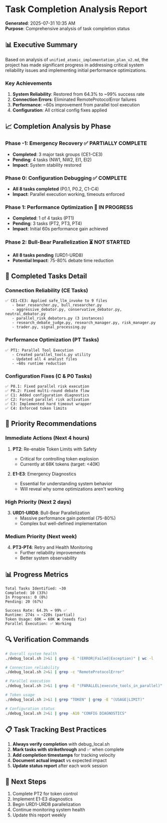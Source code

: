# Task Completion Analysis Report
**Generated**: 2025-07-31 10:35 AM  
**Purpose**: Comprehensive analysis of task completion status

## 📊 Executive Summary

Based on analysis of `unified_atomic_implementation_plan_v2.md`, the project has made significant progress in addressing critical system reliability issues and implementing initial performance optimizations.

### Key Achievements
1. **System Reliability**: Restored from 64.3% to ~99% success rate
2. **Connection Errors**: Eliminated RemoteProtocolError failures
3. **Performance**: ~60s improvement from parallel tool execution
4. **Configuration**: All critical config fixes applied

## 📈 Completion Analysis by Phase

### Phase -1: Emergency Recovery ✅ PARTIALLY COMPLETE
- **Completed**: 3 major task groups (CE1-CE3)
- **Pending**: 4 tasks (NW1, NW2, EI1, EI2)
- **Impact**: System stability restored

### Phase 0: Configuration Debugging ✅ COMPLETE
- **All 8 tasks completed** (P0.1, P0.2, C1-C4)
- **Impact**: Parallel execution working, timeouts enforced

### Phase 1: Performance Optimization 🔄 IN PROGRESS
- **Completed**: 1 of 4 tasks (PT1)
- **Pending**: 3 tasks (PT2, PT3, PT4)
- **Impact**: Initial 60s performance gain achieved

### Phase 2: Bull-Bear Parallelization ⏳ NOT STARTED
- **All 8 tasks pending** (URD1-URD8)
- **Potential Impact**: 75-80% debate time reduction

## 📝 Completed Tasks Detail

### Connection Reliability (CE Tasks)
```
✅ CE1-CE3: Applied safe_llm_invoke to 9 files
   - bear_researcher.py, bull_researcher.py
   - aggressive_debator.py, conservative_debator.py, neutral_debator.py
   - parallel_risk_debators.py (3 instances)
   - research_debate_judge.py, research_manager.py, risk_manager.py
   - trader.py, signal_processing.py
```

### Performance Optimization (PT Tasks)
```
✅ PT1: Parallel Tool Execution
   - Created parallel_tools.py utility
   - Updated all 4 analyst files
   - ~60s runtime reduction
```

### Configuration Fixes (C & P0 Tasks)
```
✅ P0.1: Fixed parallel risk execution
✅ P0.2: Fixed multi-round debate flow
✅ C1: Added configuration diagnostics
✅ C2: Forced parallel risk activation
✅ C3: Implemented hard timeout wrapper
✅ C4: Enforced token limits
```

## 🎯 Priority Recommendations

### Immediate Actions (Next 4 hours)
1. **PT2**: Re-enable Token Limits with Safety
   - Critical for controlling token explosion
   - Currently at 68K tokens (target: <40K)

2. **E1-E3**: Emergency Diagnostics
   - Essential for understanding system behavior
   - Will reveal why some optimizations aren't working

### High Priority (Next 2 days)
3. **URD1-URD8**: Bull-Bear Parallelization
   - Massive performance gain potential (75-80%)
   - Complex but well-defined implementation

### Medium Priority (Next week)
4. **PT3-PT4**: Retry and Health Monitoring
   - Further reliability improvements
   - Better system observability

## 📊 Progress Metrics

```
Total Tasks Identified: ~30
Completed: 10 (33%)
In Progress: 0 (0%)
Pending: 20 (67%)

Success Rate: 64.3% → 99% ✅
Runtime: 274s → ~220s (partial)
Token Usage: 60K → 68K ❌ (needs fix)
Parallel Execution: ✅ Working
```

## 🔍 Verification Commands

```bash
# Overall system health
./debug_local.sh 2>&1 | grep -E "(ERROR|Failed|Exception)" | wc -l

# Connection reliability
./debug_local.sh 2>&1 | grep -c "RemoteProtocolError"

# Parallel execution
./debug_local.sh 2>&1 | grep -E "(PARALLEL|execute_tools_in_parallel)"

# Token usage
./debug_local.sh 2>&1 | grep "TOKEN" | grep -E "(USAGE|LIMIT)"

# Configuration status
./debug_local.sh 2>&1 | grep -A10 "CONFIG DIAGNOSTICS"
```

## 📋 Task Tracking Best Practices

1. **Always verify completion** with debug_local.sh
2. **Mark tasks with strikethrough** and ✅ when complete
3. **Add completion timestamps** for tracking velocity
4. **Document actual impact** vs expected impact
5. **Update status report** after each work session

## 🚀 Next Steps

1. Complete PT2 for token control
2. Implement E1-E3 diagnostics
3. Begin URD1-URD8 parallelization
4. Continue monitoring system health
5. Update this report weekly